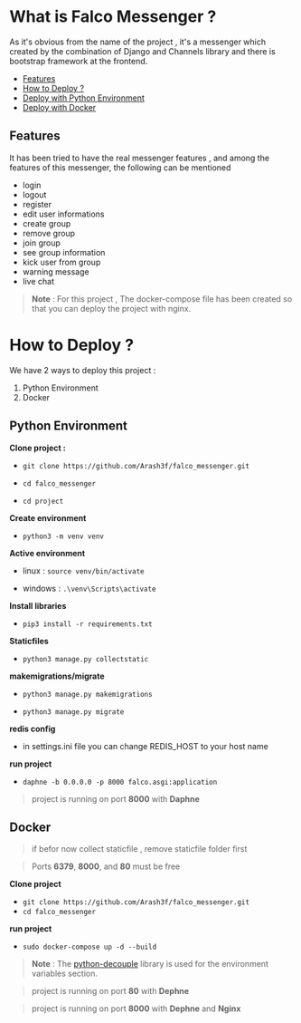 # What is Falco Messenger ?
As it's obvious from the name of the project , it's a messenger which created by the combination of Django and Channels library and there is bootstrap framework at the frontend.
- [Features](https://github.com/Arash3f/falco_messenger#features)
- [How to Deploy ?](https://github.com/Arash3f/falco_messenger#how-to-deploy-)
- [Deploy with Python Environment ](https://github.com/Arash3f/falco_messenger#python-environment)
- [Deploy with Docker ](https://github.com/Arash3f/falco_messenger#docker)

## Features
It has been tried to have the real messenger features , and among the features of this messenger, the following can be mentioned
- login
- logout
- register
- edit user informations
- create group
- remove group
- join group
- see group information
- kick user from group
- warning message
- live chat

>**Note** : For this project , The docker-compose file has been created so that you can deploy the project with nginx.

# How to Deploy ?
We have 2 ways to deploy this project  :
1. Python Environment
2. Docker

## Python Environment
**Clone project :**

- `git clone https://github.com/Arash3f/falco_messenger.git`

- `cd falco_messenger`

- `cd project`

**Create environment**

- `python3 -m venv venv`

**Active environment**

- linux : `source venv/bin/activate`

- windows : `.\venv\Scripts\activate`

**Install libraries**

- `pip3 install -r requirements.txt`

**Staticfiles**

- `python3 manage.py collectstatic`

**makemigrations/migrate**

- `python3 manage.py makemigrations`

- `python3 manage.py migrate`

**redis config**

-  in settings.ini file you can change REDIS_HOST to your host name

**run project**

- `daphne -b 0.0.0.0 -p 8000 falco.asgi:application`

> project is running on port **8000** with **Daphne**

## Docker
> if befor now  collect staticfile , remove staticfile folder first

> Ports **6379**, **8000**, and **80** must be free

**Clone project**

- `git clone https://github.com/Arash3f/falco_messenger.git`
- `cd falco_messenger`

**run project**

- `sudo docker-compose up -d --build`

> **Note** :  The [python-decouple](https://github.com/henriquebastos/python-decouple "python-decouple") library is used for the environment variables section. 

> project is running on port **80**  with **Dephne**

> project is running on port **8000**  with **Dephne** and **Nginx**
